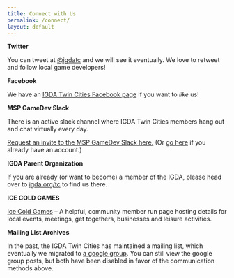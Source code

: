 ```yaml
---
title: Connect with Us
permalink: /connect/
layout: default
---
```


**Twitter**

You can tweet at [@igdatc](http://www.twitter.com/igdatc) and we will see it eventually. We love to retweet and follow local game developers!


**Facebook**

We have an [IGDA Twin Cities Facebook page](http://facebook.com/igdatc/) if you want to <em>like</em> us!


**MSP GameDev Slack**

There is an active slack channel where IGDA Twin Cities members hang out and chat virtually every day.

[Request an invite to the MSP GameDev Slack here.](https://mspgamedevslack.herokuapp.com/) (Or [go here](https://mspgamedev.slack.com/) if you already have an account.)


**IGDA Parent Organization**

If you are already (or want to become) a member of the IGDA, please head over to [igda.org/tc](http://igda.org/tc) to find us there.


**ICE COLD GAMES**

[Ice Cold Games](https://icecold.games/) – A helpful, community member run page hosting details for local events, meetings, get togethers, businesses and leisure activities.


**Mailing List Archives**

In the past, the IGDA Twin Cities has maintained a mailing list, which eventually we migrated to [a google group](https://groups.google.com/d/forum/igda-tc). You can still view the google group posts, but both have been disabled in favor of the communication methods above.
